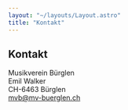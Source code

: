```yaml
---
layout: "~/layouts/Layout.astro"
title: "Kontakt"
---
```


## Kontakt

Musikverein Bürglen<br/>
Emil Walker<br/>
CH-6463 Bürglen<br/>
[mvb@mv-buerglen.ch](mailto:mvb@mv-buerglen.ch)
